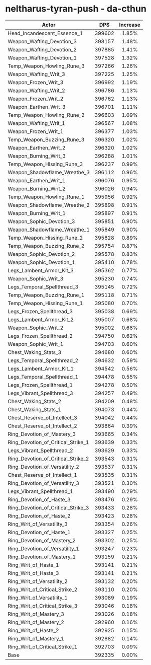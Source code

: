 # neltharus-tyran-push - da-cthun
| Actor | DPS | Increase |
|---|:---:|:---:|
|Head_Incandescent_Essence_1|399602|1.85%|
|Weapon_Wafting_Devotion_3|398157|1.48%|
|Weapon_Wafting_Devotion_2|397885|1.41%|
|Weapon_Wafting_Devotion_1|397528|1.32%|
|Temp_Weapon_Howling_Rune_3|397266|1.26%|
|Weapon_Wafting_Writ_3|397225|1.25%|
|Weapon_Frozen_Writ_3|396992|1.19%|
|Weapon_Wafting_Writ_2|396786|1.13%|
|Weapon_Frozen_Writ_2|396762|1.13%|
|Weapon_Earthen_Writ_3|396701|1.11%|
|Temp_Weapon_Howling_Rune_2|396603|1.09%|
|Weapon_Wafting_Writ_1|396567|1.08%|
|Weapon_Frozen_Writ_1|396377|1.03%|
|Temp_Weapon_Buzzing_Rune_3|396320|1.02%|
|Weapon_Earthen_Writ_2|396320|1.02%|
|Weapon_Burning_Writ_3|396288|1.01%|
|Temp_Weapon_Hissing_Rune_3|396237|0.99%|
|Weapon_Shadowflame_Wreathe_3|396112|0.96%|
|Weapon_Earthen_Writ_1|396076|0.95%|
|Weapon_Burning_Writ_2|396026|0.94%|
|Temp_Weapon_Howling_Rune_1|395956|0.92%|
|Weapon_Shadowflame_Wreathe_2|395898|0.91%|
|Weapon_Burning_Writ_1|395897|0.91%|
|Weapon_Sophic_Devotion_3|395851|0.90%|
|Weapon_Shadowflame_Wreathe_1|395849|0.90%|
|Temp_Weapon_Hissing_Rune_2|395828|0.89%|
|Temp_Weapon_Buzzing_Rune_2|395754|0.87%|
|Weapon_Sophic_Devotion_2|395578|0.83%|
|Weapon_Sophic_Devotion_1|395410|0.78%|
|Legs_Lambent_Armor_Kit_3|395362|0.77%|
|Weapon_Sophic_Writ_3|395230|0.74%|
|Legs_Temporal_Spellthread_3|395145|0.72%|
|Temp_Weapon_Buzzing_Rune_1|395118|0.71%|
|Temp_Weapon_Hissing_Rune_1|395080|0.70%|
|Legs_Frozen_Spellthread_3|395038|0.69%|
|Legs_Lambent_Armor_Kit_2|395007|0.68%|
|Weapon_Sophic_Writ_2|395002|0.68%|
|Legs_Frozen_Spellthread_2|394750|0.62%|
|Weapon_Sophic_Writ_1|394703|0.60%|
|Chest_Waking_Stats_3|394680|0.60%|
|Legs_Temporal_Spellthread_2|394632|0.59%|
|Legs_Lambent_Armor_Kit_1|394542|0.56%|
|Legs_Temporal_Spellthread_1|394478|0.55%|
|Legs_Frozen_Spellthread_1|394278|0.50%|
|Legs_Vibrant_Spellthread_3|394257|0.49%|
|Chest_Waking_Stats_2|394209|0.48%|
|Chest_Waking_Stats_1|394073|0.44%|
|Chest_Reserve_of_Intellect_3|394042|0.44%|
|Chest_Reserve_of_Intellect_2|393864|0.39%|
|Ring_Devotion_of_Mastery_3|393665|0.34%|
|Ring_Devotion_of_Critical_Strike_1|393639|0.33%|
|Legs_Vibrant_Spellthread_2|393629|0.33%|
|Ring_Devotion_of_Critical_Strike_2|393543|0.31%|
|Ring_Devotion_of_Versatility_2|393537|0.31%|
|Chest_Reserve_of_Intellect_1|393535|0.31%|
|Ring_Devotion_of_Versatility_3|393521|0.30%|
|Legs_Vibrant_Spellthread_1|393490|0.29%|
|Ring_Devotion_of_Haste_3|393476|0.29%|
|Ring_Devotion_of_Critical_Strike_3|393433|0.28%|
|Ring_Devotion_of_Haste_2|393423|0.28%|
|Ring_Writ_of_Versatility_3|393354|0.26%|
|Ring_Devotion_of_Haste_1|393327|0.25%|
|Ring_Devotion_of_Mastery_2|393302|0.25%|
|Ring_Devotion_of_Versatility_1|393247|0.23%|
|Ring_Devotion_of_Mastery_1|393159|0.21%|
|Ring_Writ_of_Haste_1|393141|0.21%|
|Ring_Writ_of_Haste_3|393141|0.21%|
|Ring_Writ_of_Versatility_2|393132|0.20%|
|Ring_Writ_of_Critical_Strike_2|393110|0.20%|
|Ring_Writ_of_Versatility_1|393089|0.19%|
|Ring_Writ_of_Critical_Strike_3|393046|0.18%|
|Ring_Writ_of_Mastery_3|393026|0.18%|
|Ring_Writ_of_Mastery_2|392960|0.16%|
|Ring_Writ_of_Haste_2|392925|0.15%|
|Ring_Writ_of_Mastery_1|392882|0.14%|
|Ring_Writ_of_Critical_Strike_1|392703|0.09%|
|Base|392335|0.00%|
